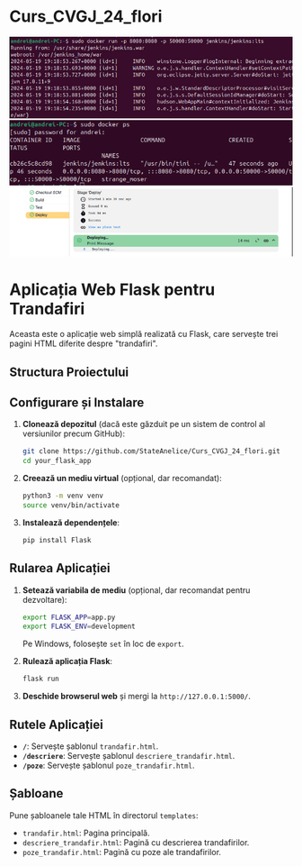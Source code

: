 # Curs_CVGJ_24_flori
![alt text](img1.png)
![alt text](img2.png)
![alt text](img3.png)
# Aplicația Web Flask pentru Trandafiri

Aceasta este o aplicație web simplă realizată cu Flask, care servește trei pagini HTML diferite despre "trandafiri".

## Structura Proiectului


## Configurare și Instalare

1. **Clonează depozitul** (dacă este găzduit pe un sistem de control al versiunilor precum GitHub):

    ```bash
    git clone https://github.com/StateAnelice/Curs_CVGJ_24_flori.git
    cd your_flask_app
    ```

2. **Creează un mediu virtual** (opțional, dar recomandat):

    ```bash
    python3 -m venv venv
    source venv/bin/activate
    ```

3. **Instalează dependențele**:

    ```bash
    pip install Flask
    ```

## Rularea Aplicației

1. **Setează variabila de mediu** (opțional, dar recomandat pentru dezvoltare):

    ```bash
    export FLASK_APP=app.py
    export FLASK_ENV=development 
    ```

    Pe Windows, folosește `set` în loc de `export`.

2. **Rulează aplicația Flask**:

    ```bash
    flask run
    ```

3. **Deschide browserul web** și mergi la `http://127.0.0.1:5000/`.

## Rutele Aplicației

- **`/`**: Servește șablonul `trandafir.html`.
- **`/descriere`**: Servește șablonul `descriere_trandafir.html`.
- **`/poze`**: Servește șablonul `poze_trandafir.html`.

## Șabloane

Pune șabloanele tale HTML în directorul `templates`:

- `trandafir.html`: Pagina principală.
- `descriere_trandafir.html`: Pagină cu descrierea trandafirilor.
- `poze_trandafir.html`: Pagină cu poze ale trandafirilor.